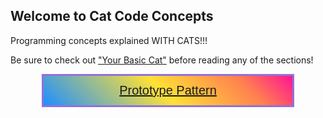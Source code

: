 ## Welcome to Cat Code Concepts

<style type="text/css">
    button {
        padding: 12px;
        font-size: 20px;
        background-image: linear-gradient(45deg, #1e90ff 0%, #ffe135 48%, #ff7f50 80%, #ff1493 100%);
        cursor:pointer;
        border: 3px solid #9370db;
        width: 80%;
        margin-left:auto;
        margin-right:auto;
        display:block;
    }
</style>

Programming concepts explained WITH CATS!!!

Be sure to check out ["Your Basic Cat"](https://laura40616.github.io/catcodeconcepts/yourBasicCat) before reading any of the sections!


<button>[Prototype Pattern](https://laura40616.github.io/catcodeconcepts/prototypePattern)</button>


<!-- Whenever you commit to this repository, GitHub Pages will run [Jekyll](https://jekyllrb.com/) to rebuild the pages in your site, from the content in your Markdown files.

### Markdown


```markdown
Syntax highlighted code block

# Header 1
## Header 2
### Header 3

- Bulleted
- List

1. Numbered
2. List

**Bold** and _Italic_ and `Code` text

[Link](url) and ![Image](src)
```

For more details see [Basic writing and formatting syntax](https://docs.github.com/en/github/writing-on-github/getting-started-with-writing-and-formatting-on-github/basic-writing-and-formatting-syntax).

### Jekyll Themes

Your Pages site will use the layout and styles from the Jekyll theme you have selected in your [repository settings](https://github.com/laura40616/catCodeConcepts.github.io/settings/pages). The name of this theme is saved in the Jekyll `_config.yml` configuration file.

### Support or Contact

Having trouble with Pages? Check out our [documentation](https://docs.github.com/categories/github-pages-basics/) or [contact support](https://support.github.com/contact) and we’ll help you sort it out. -->

